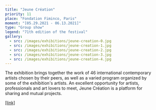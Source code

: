 ```yaml
---
title: "Jeune Création"
priority: 11
place: "Fondation Fiminco, Paris"
moment: "[05.29.2021 - 06.13.2021]"
type: "Group show"
legend: "71th edition of the festival"
gallery:
  - src: /images/exhibitions/jeune-creation-0.jpg
  - src: /images/exhibitions/jeune-creation-1.jpg
  - src: /images/exhibitions/jeune-creation-2.jpg
  - src: /images/exhibitions/jeune-creation-3.jpg
  - src: /images/exhibitions/jeune-creation-4.jpg
---
```


The exhibition brings together the work of 46 international contemporary artists chosen by their peers, as well as a varied program organized by some of the exhibition's artists. An excellent opportunity for artists, professionals and art lovers to meet, Jeune Création is a platform for sharing and mutual projects.

[[link]](https://www.jeunecreation.org/71e-informations/)
